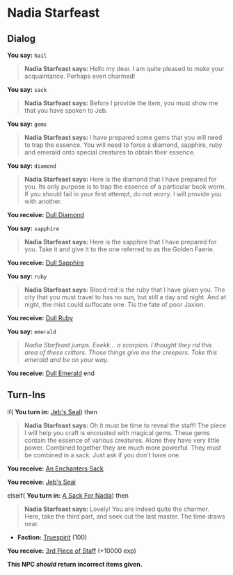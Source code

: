 # Nadia Starfeast

## Dialog

**You say:** `hail`



>**Nadia Starfeast says:** Hello my dear. I am quite pleased to make your acquaintance. Perhaps even charmed!

**You say:** `sack`



>**Nadia Starfeast says:** Before I provide the item, you must show me that you have spoken to Jeb.


**You say:** `gems`



>**Nadia Starfeast says:** I have prepared some gems that you will need to trap the essence. You will need to force a diamond, sapphire, ruby and emerald onto special creatures to obtain their essence.

**You say:** `diamond`



>**Nadia Starfeast says:** Here is the diamond that I have prepared for you. Its only purpose is to trap the essence of a particular book worm. If you should fail in your first attempt, do not worry. I will provide you with another.


**You receive:**  [Dull Diamond](/item/10631)

**You say:** `sapphire`



>**Nadia Starfeast says:** Here is the sapphire that I have prepared for you. Take it and give it to the one referred to as the Golden Faerie.


**You receive:**  [Dull Sapphire](/item/10632)

**You say:** `ruby`



>**Nadia Starfeast says:** Blood red is the ruby that I have given you. The city that you must travel to has no sun, but still a day and night. And at night, the mist could suffocate one. Tis the fate of poor Jaxion.


**You receive:**  [Dull Ruby](/item/10633)

**You say:** `emerald`



>*Nadia Starfeast jumps. Eeekk... a scorpion. I thought they rid this area of these critters. Those things give me the creepers. Take this emerald and be on your way.*


**You receive:**  [Dull Emerald](/item/10634)
end

## Turn-Ins



if( **You turn in:** [Jeb's Seal](/item/10604)) then 


>**Nadia Starfeast says:** Oh it must be time to reveal the staff! The piece I will help you craft is encrusted with magical gems. These gems contain the essence of various creatures. Alone they have very little power. Combined together they are much more powerful. They must be combined in a sack. Just ask if you don't have one.


 **You receive:**  [An Enchanters Sack](/item/17861) 


 **You receive:**  [Jeb's Seal](/item/10604) 

elseif( **You turn in:** [A Sack For Nadia](/item/10637)) then 


>**Nadia Starfeast says:** Lovely! You are indeed quite the charmer. Here, take the third part, and seek out the last master. The time draws near.


* __Faction:__ [Truespirit](/faction/404) (100)


 **You receive:**  [3rd Piece of Staff](/item/10612) (+10000 exp)

**This NPC *should* return incorrect items given.**





